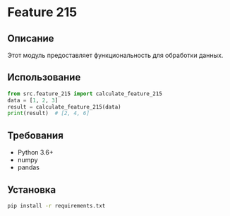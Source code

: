 # Feature 215
## Описание
Этот модуль предоставляет функциональность для обработки данных.
## Использование
```python
from src.feature_215 import calculate_feature_215
data = [1, 2, 3]
result = calculate_feature_215(data)
print(result)  # [2, 4, 6]
```
## Требования
- Python 3.6+
- numpy
- pandas
## Установка
```bash
pip install -r requirements.txt
```